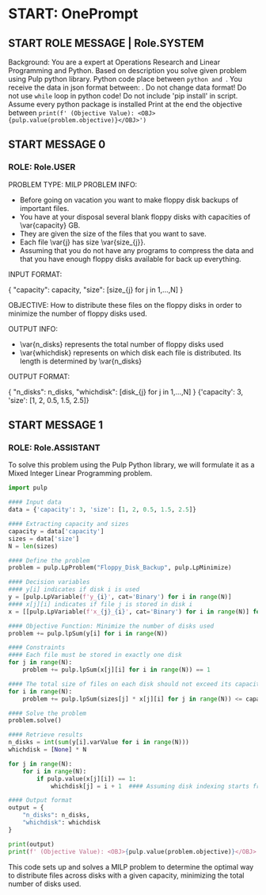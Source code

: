# START: OnePrompt 
## START ROLE MESSAGE | Role.SYSTEM 
Background: You are a expert at Operations Research and Linear Programming and Python. Based on description you solve given problem using Pulp python library. Python code place between ```python and ```. You receive the data in json format between: <DATA></DATA>. Do not change data format! Do not use `while` loop in python code! Do not include 'pip install' in script. Assume every python package is installed Print at the end the objective between <OBJ></OBJ> `print(f' (Objective Value): <OBJ>{pulp.value(problem.objective)}</OBJ>')`  
## START MESSAGE 0 
### ROLE: Role.USER
<DESCRIPTION>
PROBLEM TYPE: MILP
PROBLEM INFO:

- Before going on vacation you want to make floppy disk backups of important files. 
- You have at your disposal several blank floppy disks with capacities of \var{capacity} GB. 
- They are given the size of the files that you want to save.
- Each file \var{j} has size \var{size_{j}}.
- Assuming that you do not have any programs to compress the data and that you have enough floppy disks available for back up everything.

INPUT FORMAT:

{
	"capacity": capacity,
	"size": [size_{j} for j in 1,...,N]
}

OBJECTIVE: How to distribute these files on the floppy disks in order to minimize the number of floppy disks used.

OUTPUT INFO:

- \var{n_disks} represents the total number of floppy disks used
- \var{whichdisk} represents on which disk each file is distributed. Its length is determined by \var{n_disks}

OUTPUT FORMAT:

{
	"n_disks": n_disks,
	"whichdisk": [disk_{j} for j in 1,...,N]
}
</DESCRIPTION>
<DATA>
{'capacity': 3, 'size': [1, 2, 0.5, 1.5, 2.5]}</DATA>


## START MESSAGE 1 
### ROLE: Role.ASSISTANT
To solve this problem using the Pulp Python library, we will formulate it as a Mixed Integer Linear Programming problem.

```python
import pulp

#### Input data
data = {'capacity': 3, 'size': [1, 2, 0.5, 1.5, 2.5]}

#### Extracting capacity and sizes
capacity = data['capacity']
sizes = data['size']
N = len(sizes)

#### Define the problem
problem = pulp.LpProblem("Floppy_Disk_Backup", pulp.LpMinimize)

#### Decision variables
#### y[i] indicates if disk i is used
y = [pulp.LpVariable(f'y_{i}', cat='Binary') for i in range(N)]
#### x[j][i] indicates if file j is stored in disk i
x = [[pulp.LpVariable(f'x_{j}_{i}', cat='Binary') for i in range(N)] for j in range(N)]

#### Objective Function: Minimize the number of disks used
problem += pulp.lpSum(y[i] for i in range(N))

#### Constraints
#### Each file must be stored in exactly one disk
for j in range(N):
    problem += pulp.lpSum(x[j][i] for i in range(N)) == 1

#### The total size of files on each disk should not exceed its capacity
for i in range(N):
    problem += pulp.lpSum(sizes[j] * x[j][i] for j in range(N)) <= capacity * y[i]

#### Solve the problem
problem.solve()

#### Retrieve results
n_disks = int(sum(y[i].varValue for i in range(N)))
whichdisk = [None] * N

for j in range(N):
    for i in range(N):
        if pulp.value(x[j][i]) == 1:
            whichdisk[j] = i + 1  #### Assuming disk indexing starts from 1

#### Output format
output = {
    "n_disks": n_disks,
    "whichdisk": whichdisk
}

print(output)
print(f' (Objective Value): <OBJ>{pulp.value(problem.objective)}</OBJ>')
```

This code sets up and solves a MILP problem to determine the optimal way to distribute files across disks with a given capacity, minimizing the total number of disks used.

